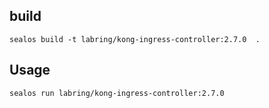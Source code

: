 ## build

```
sealos build -t labring/kong-ingress-controller:2.7.0  .
```

## Usage
```
sealos run labring/kong-ingress-controller:2.7.0 
```
